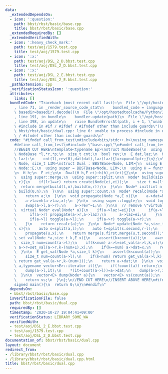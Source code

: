 ```yaml
---
data:
  _extendedDependsOn:
  - icon: ':question:'
    path: bbst/rbst/basic/base.cpp
    title: bbst/rbst/basic/base.cpp
  _extendedRequiredBy: []
  _extendedVerifiedWith:
  - icon: ':heavy_check_mark:'
    path: test/aoj/1579.test.cpp
    title: test/aoj/1579.test.cpp
  - icon: ':x:'
    path: test/aoj/DSL_2_D.bbst.test.cpp
    title: test/aoj/DSL_2_D.bbst.test.cpp
  - icon: ':x:'
    path: test/aoj/DSL_2_E.bbst.test.cpp
    title: test/aoj/DSL_2_E.bbst.test.cpp
  _pathExtension: cpp
  _verificationStatusIcon: ':question:'
  attributes:
    links: []
  bundledCode: "Traceback (most recent call last):\n  File \"/opt/hostedtoolcache/Python/3.9.0/x64/lib/python3.9/site-packages/onlinejudge_verify/documentation/build.py\"\
    , line 71, in _render_source_code_stat\n    bundled_code = language.bundle(stat.path,\
    \ basedir=basedir).decode()\n  File \"/opt/hostedtoolcache/Python/3.9.0/x64/lib/python3.9/site-packages/onlinejudge_verify/languages/cplusplus.py\"\
    , line 191, in bundle\n    bundler.update(path)\n  File \"/opt/hostedtoolcache/Python/3.9.0/x64/lib/python3.9/site-packages/onlinejudge_verify/languages/cplusplus_bundle.py\"\
    , line 398, in update\n    raise BundleErrorAt(path, i + 1, \"unable to process\
    \ #include in #if / #ifdef / #ifndef other than include guards\")\nonlinejudge_verify.languages.cplusplus_bundle.BundleErrorAt:\
    \ bbst/rbst/basic/dual.cpp: line 6: unable to process #include in #if / #ifdef\
    \ / #ifndef other than include guards\n"
  code: "#ifndef call_from_test\n#include<bits/stdc++.h>\nusing namespace std;\n\n\
    #define call_from_test\n#include \"base.cpp\"\n#undef call_from_test\n\n#endif\n\
    //BEGIN CUT HERE\ntemplate<typename Ep>\nstruct NodeBase{\n  using E = Ep;\n \
    \ NodeBase *l,*r,*p;\n  size_t cnt;\n  bool rev;\n  E dat,laz;\n  NodeBase(E dat,E\
    \ laz):\n    cnt(1),rev(0),dat(dat),laz(laz){l=r=p=nullptr;}\n};\n\ntemplate<typename\
    \ Node, size_t LIM>\nstruct Dual : BBSTBase<Node, LIM>{\n  using E = typename\
    \ Node::E;\n  using super = BBSTBase<Node, LIM>;\n  using H = function<E(E,E)>;\n\
    \n  H h;\n  E ei;\n\n  Dual(H h,E ei):h(h),ei(ei){}\n\n  using super::create;\n\
    \  using super::merge;\n  using super::split;\n\n  Node* build(size_t l,size_t\
    \ r){\n    if(l+1==r) return create(Node(ei,ei));\n    size_t m=(l+r)>>1;\n  \
    \  return merge(build(l,m),build(m,r));\n  }\n\n  Node* init(int n){\n    return\
    \ build(0,n);\n  }\n\n  using super::count;\n  Node* recalc(Node *a){\n    a->cnt=count(a->l)+1+count(a->r);\n\
    \    return a;\n  }\n\n  void propagate(Node *a,E x){\n    a->dat=h(a->dat,x);\n\
    \    a->laz=h(a->laz,x);\n  }\n\n  using super::toggle;\n  void toggle(Node *a){\n\
    \    swap(a->l,a->r);\n    a->rev^=1;\n  }\n\n  // remove \"virtual\" for optimization\n\
    \  virtual Node* eval(Node* a){\n    if(a->laz!=ei){\n      if(a->l) propagate(a->l,a->laz);\n\
    \      if(a->r) propagate(a->r,a->laz);\n      a->laz=ei;\n    }\n    if(a->rev){\n\
    \      if(a->l) toggle(a->l);\n      if(a->r) toggle(a->r);\n      a->rev=false;\n\
    \    }\n    return recalc(a);\n  }\n\n  Node* update(Node *a,size_t l,size_t r,E\
    \ x){\n    auto s=split(a,l);\n    auto t=split(s.second,r-l);\n    auto u=eval(t.first);\n\
    \    propagate(u,x);\n    return merge(s.first,merge(u,t.second));\n  }\n\n  Node*\
    \ set_val(Node *a,size_t k,E x){\n    assert(k<count(a));\n    a=eval(a);\n  \
    \  size_t num=count(a->l);\n    if(k<num) a->l=set_val(a->l,k,x);\n    if(k>num)\
    \ a->r=set_val(a->r,k-(num+1),x);\n    if(k==num) a->dat=x;\n    return recalc(a);\n\
    \  }\n\n  E get_val(Node *a,size_t k){\n    assert(k<count(a));\n    a=eval(a);\n\
    \    size_t num=count(a->l);\n    if(k<num) return get_val(a->l,k);\n    if(k>num)\
    \ return get_val(a->r,k-(num+1));\n    return a->dat;\n  }\n\n  void dump(Node*\
    \ a,typename vector<E>::iterator it){\n    if(!count(a)) return;\n    a=eval(a);\n\
    \    dump(a->l,it);\n    *(it+count(a->l))=a->dat;\n    dump(a->r,it+count(a->l)+1);\n\
    \  }\n\n  vector<E> dump(Node* a){\n    vector<E> vs(count(a));\n    dump(a,vs.begin());\n\
    \    return vs;\n  }\n};\n//END CUT HERE\n//INSERT ABOVE HERE\n#ifndef call_from_test\n\
    signed main(){\n  return 0;\n}\n#endif\n"
  dependsOn:
  - bbst/rbst/basic/base.cpp
  isVerificationFile: false
  path: bbst/rbst/basic/dual.cpp
  requiredBy: []
  timestamp: '2020-10-27 19:04:41+09:00'
  verificationStatus: LIBRARY_SOME_WA
  verifiedWith:
  - test/aoj/DSL_2_E.bbst.test.cpp
  - test/aoj/1579.test.cpp
  - test/aoj/DSL_2_D.bbst.test.cpp
documentation_of: bbst/rbst/basic/dual.cpp
layout: document
redirect_from:
- /library/bbst/rbst/basic/dual.cpp
- /library/bbst/rbst/basic/dual.cpp.html
title: bbst/rbst/basic/dual.cpp
---
```

